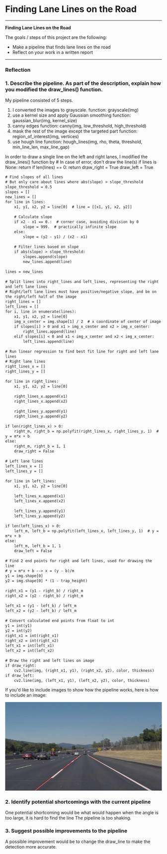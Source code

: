 # **Finding Lane Lines on the Road** 

---

**Finding Lane Lines on the Road**

The goals / steps of this project are the following:
* Make a pipeline that finds lane lines on the road
* Reflect on your work in a written report


[//]: # (Image References)

[image1]: ./test_images_output/solidWhiteCurve.jpg "solidWhiteCurve"

---

### Reflection

### 1. Describe the pipeline. As part of the description, explain how you modified the draw_lines() function.

My pipeline consisted of 5 steps. 
1. I converted the images to grayscale. 
   function: grayscale(img)
2. use a kernel size and apply Gaussian smoothing
   function: gaussian_blur(img, kernel_size)
3. canny edges
   function: canny(img, low_threshold, high_threshold)
4. mask the rest of the image except the targeted part
   function: region_of_interest(img, vertices)
5. use hough line 
   function: hough_lines(img, rho, theta, threshold, min_line_len, max_line_gap)

In order to draw a single line on the left and right lanes, I modified the draw_lines() function by 
    # In case of error, don't draw the line(s)
    if lines is None:
        return
    if len(lines) == 0:
        return
    draw_right = True
    draw_left = True
    
    # Find slopes of all lines
    # But only care about lines where abs(slope) > slope_threshold
    slope_threshold = 0.5
    slopes = []
    new_lines = []
    for line in lines:
        x1, y1, x2, y2 = line[0]  # line = [[x1, y1, x2, y2]]

        # Calculate slope
        if x2 - x1 == 0.:  # corner case, avoiding division by 0
            slope = 999.  # practically infinite slope
        else:
            slope = (y2 - y1) / (x2 - x1)

        # Filter lines based on slope
        if abs(slope) > slope_threshold:
            slopes.append(slope)
            new_lines.append(line)

    lines = new_lines
    
    # Split lines into right_lines and left_lines, representing the right and left lane lines
    # Right/left lane lines must have positive/negative slope, and be on the right/left half of the image
    right_lines = []
    left_lines = []
    for i, line in enumerate(lines):
        x1, y1, x2, y2 = line[0]
        img_x_center = img.shape[1] / 2  # x coordinate of center of image
        if slopes[i] > 0 and x1 > img_x_center and x2 > img_x_center:
            right_lines.append(line)
        elif slopes[i] < 0 and x1 < img_x_center and x2 < img_x_center:
            left_lines.append(line)

    # Run linear regression to find best fit line for right and left lane lines
    # Right lane lines
    right_lines_x = []
    right_lines_y = []
    
    for line in right_lines:
        x1, y1, x2, y2 = line[0]

        right_lines_x.append(x1)
        right_lines_x.append(x2)

        right_lines_y.append(y1)
        right_lines_y.append(y2)

    if len(right_lines_x) > 0:
        right_m, right_b = np.polyfit(right_lines_x, right_lines_y, 1)  # y = m*x + b
    else:
        right_m, right_b = 1, 1
        draw_right = False
        
    # Left lane lines
    left_lines_x = []
    left_lines_y = []
    
    for line in left_lines:
        x1, y1, x2, y2 = line[0]

        left_lines_x.append(x1)
        left_lines_x.append(x2)
        
        left_lines_y.append(y1)
        left_lines_y.append(y2)
    
    if len(left_lines_x) > 0:
        left_m, left_b = np.polyfit(left_lines_x, left_lines_y, 1)  # y = m*x + b
    else:
        left_m, left_b = 1, 1
        draw_left = False

    # Find 2 end points for right and left lines, used for drawing the line
    # y = m*x + b --> x = (y - b)/m
    y1 = img.shape[0]
    y2 = img.shape[0] * (1 - trap_height)
    
    right_x1 = (y1 - right_b) / right_m
    right_x2 = (y2 - right_b) / right_m
    
    left_x1 = (y1 - left_b) / left_m
    left_x2 = (y2 - left_b) / left_m
    
    # Convert calculated end points from float to int
    y1 = int(y1)
    y2 = int(y2)
    right_x1 = int(right_x1)
    right_x2 = int(right_x2)
    left_x1 = int(left_x1)
    left_x2 = int(left_x2)
    
    # Draw the right and left lines on image
    if draw_right:
        cv2.line(img, (right_x1, y1), (right_x2, y2), color, thickness)
    if draw_left:
        cv2.line(img, (left_x1, y1), (left_x2, y2), color, thickness)


If you'd like to include images to show how the pipeline works, here is how to include an image: 

![alt text][image1]


### 2. Identify potential shortcomings with the current pipeline


One potential shortcoming would be what would happen when the angle is too large, it is hard to find the line
The pipeline is too shaking.


### 3. Suggest possible improvements to the pipeline

A possible improvement would be to change the draw_line to make the detection more accurate.
